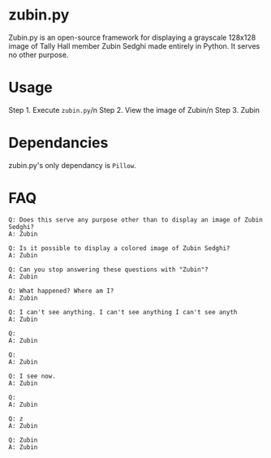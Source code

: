 # zubin.py
Zubin.py is an open-source framework for displaying a grayscale 128x128 image of Tally Hall member Zubin Sedghi made entirely in Python. It serves no other purpose.

# Usage
Step 1. Execute `zubin.py`/n
Step 2. View the image of Zubin/n
Step 3. Zubin

# Dependancies
zubin.py's only dependancy is `Pillow`.

# FAQ
```
Q: Does this serve any purpose other than to display an image of Zubin Sedghi?
A: Zubin
```
```
Q: Is it possible to display a colored image of Zubin Sedghi?
A: Zubin
```
```
Q: Can you stop answering these questions with "Zubin"?
A: Zubin
```
```
Q: What happened? Where am I?
A: Zubin
```
```
Q: I can't see anything. I can't see anything I can't see anyth
A: Zubin
```
```
Q:
A: Zubin
```
```
Q: 
A: Zubin
```
```
Q: I see now.
A: Zubin
```
```
Q: 
A: Zubin
```
```
Q: z
A: Zubin
```
```
Q: Zubin
A: Zubin
```
